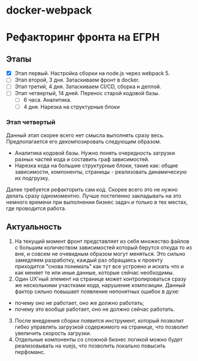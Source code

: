 # docker-webpack

# Рефакторинг фронта на ЕГРН

## Этапы

- [x] Этап первый. Настройка сборки на node.js через webpack 5.
- [ ] Этап второй, 3 дня. Затаскиваем фронт в docker.
- [ ] Этап третий, 4 дня. Затаскиваем CI/CD, сборка и деплой.
- [ ] Этап четвертый, 14 дней. Перенос старой кодовой базы.
  - [ ] 6 часа. Аналитика.
  - [ ] 4 дня. Нарезка на структурные блоки

### Этап четвертый

Данный этап скорее всего нет смысла выполнять сразу весь. Предполагается его 
декомпозировать следующим образом.

- Аналитика кодовой базы. Нужно понять очередность загрузки разных
частей кода и составить граф зависимостей.
- Нарезка кода на большие структурные блоки, такие как: общие зависимости, 
компоненты, страницы - реализовать динамическую их подгрузку.

Далее требуется рефакторить сам код. Скорее всего это не нужно делать сразу
одномоментно. Лучше постепенно закладывать на это немного времени при выполнении 
бизнес задач и только в тех местах, где проводится работа.

## Актуальность

1. На текущий момент фронт представляет из себя множество файлов с большим
количеством зависимостей который берутся откуда то из вне, и совсем не очевидным 
образом могут меняться. Это сильно замедляем разработку, каждый раз обращаясь
к проекту приходится "снова понимать" как тут все устроено и искать что и как
меняет те или иные данные, которые сейчас необходимы.
2. Один UX'ный элемент на странице может контролироваться сразу же несколькими
участками кода, нарушение композиции. Данный фактор сильно повышает появление
непонятных ошибок в духе:
  - почему оно не работает, оно же должно работать;
  - почему это вообще работает, оно не должно сейчас работать.
3. После внедрения сборки появится инструмент, который позволит гибко управлять
загрузкой содержимого на странице, что позволит увеличить скорость загрузки.
4. Отдельные компоненты со сложной бизнес логикой можно будет реализовывать
на vuejs, что позволить локально повысить перфоманс. 
